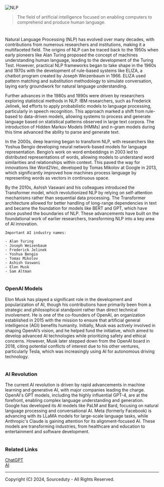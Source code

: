 ![NLP](https://github.com/user-attachments/assets/b7d2737a-d850-48d8-923c-5d79eafa00fa)

> The field of artificial intelligence focused on enabling computers to comprehend and produce human language.

#

Natural Language Processing (NLP) has evolved over many decades, with contributions from numerous researchers and institutions, making it a multifaceted field. The origins of NLP can be traced back to the 1950s when early pioneers like Alan Turing proposed the concept of machines understanding human language, leading to the development of the Turing Test. However, practical NLP frameworks began to take shape in the 1960s and 1970s with the development of rule-based systems like ELIZA, a chatbot program created by Joseph Weizenbaum in 1966. ELIZA used pattern matching and substitution methodology to simulate conversation, laying early groundwork for natural language understanding.

Further advances in the 1980s and 1990s were driven by researchers exploring statistical methods in NLP. IBM researchers, such as Frederick Jelinek, led efforts to apply probabilistic models to language processing, particularly in speech recognition. This approach marked a shift from rule-based to data-driven models, allowing systems to process and generate language based on statistical patterns observed in large text corpora. The introduction of Hidden Markov Models (HMMs) and n-gram models during this time advanced the ability to parse and generate text.

In the 2000s, deep learning began to transform NLP, with researchers like Yoshua Bengio developing neural network-based models for language representation. Bengio’s work on word embeddings in 2003 led to distributed representations of words, allowing models to understand word similarities and relationships within context. This paved the way for innovations like Word2Vec, developed by Tomas Mikolov at Google in 2013, which significantly improved how machines process language by representing words as vectors in continuous space.

By the 2010s, Ashish Vaswani and his colleagues introduced the Transformer model, which revolutionized NLP by relying on self-attention mechanisms rather than sequential data processing. The Transformer architecture allowed for better handling of long-range dependencies in text and became the foundation for models like BERT and GPT, which have since pushed the boundaries of NLP. These advancements have built on the foundational work of earlier researchers, transforming NLP into a key area of AI innovation.

```
Important AI industry names:

- Alan Turing
- Joseph Weizenbaum
- Frederick Jelinek
- Yoshua Bengio
- Tomas Mikolov
- Ashish Vaswani
- Elon Musk
- Sam Altman
```

#
### OpenAI Models

Elon Musk has played a significant role in the development and popularization of AI, though his contributions have primarily been from a strategic and philosophical standpoint rather than direct technical involvement. He is one of the co-founders of OpenAI, an organization established in 2015 with the mission to ensure that artificial general intelligence (AGI) benefits humanity. Initially, Musk was actively involved in shaping OpenAI’s vision, and he helped fund the initiative, which aimed to develop advanced AI technologies while prioritizing safety and ethical concerns. However, Musk later stepped down from the OpenAI board in 2018, citing potential conflicts of interest due to his other ventures, particularly Tesla, which was increasingly using AI for autonomous driving technology.

#
### AI Revolution

The current AI revolution is driven by rapid advancements in machine learning and generative AI, with major companies leading the charge. OpenAI's GPT models, including the highly influential GPT-4, are at the forefront, enabling complex language understanding and generation. Google has developed its AI models like PaLM and Bard, focusing on natural language processing and conversational AI. Meta (formerly Facebook) is advancing with its LLaMA models for large-scale language tasks, while Anthropic's Claude is gaining attention for its alignment-focused AI. These models are transforming industries, from healthcare and education to entertainment and software development.

#
### Related Links

[ChatGPT](https://github.com/sourceduty/ChatGPT)
<br>
[AI](https://github.com/sourceduty/AI)

***
Copyright (C) 2024, Sourceduty - All Rights Reserved.
